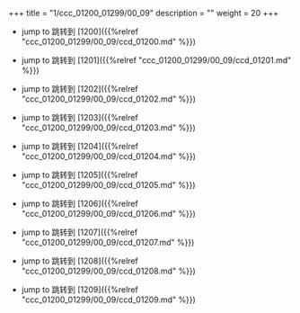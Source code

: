 +++
title = "1/ccc_01200_01299/00_09"
description = ""
weight = 20
+++

* jump to 跳转到 [1200]({{%relref "ccc_01200_01299/00_09/ccd_01200.md" %}})

* jump to 跳转到 [1201]({{%relref "ccc_01200_01299/00_09/ccd_01201.md" %}})

* jump to 跳转到 [1202]({{%relref "ccc_01200_01299/00_09/ccd_01202.md" %}})

* jump to 跳转到 [1203]({{%relref "ccc_01200_01299/00_09/ccd_01203.md" %}})

* jump to 跳转到 [1204]({{%relref "ccc_01200_01299/00_09/ccd_01204.md" %}})

* jump to 跳转到 [1205]({{%relref "ccc_01200_01299/00_09/ccd_01205.md" %}})

* jump to 跳转到 [1206]({{%relref "ccc_01200_01299/00_09/ccd_01206.md" %}})

* jump to 跳转到 [1207]({{%relref "ccc_01200_01299/00_09/ccd_01207.md" %}})

* jump to 跳转到 [1208]({{%relref "ccc_01200_01299/00_09/ccd_01208.md" %}})

* jump to 跳转到 [1209]({{%relref "ccc_01200_01299/00_09/ccd_01209.md" %}})

